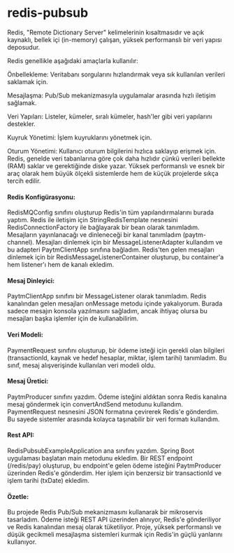 # redis-pubsub
Redis, "Remote Dictionary Server" kelimelerinin kısaltmasıdır ve açık kaynaklı, bellek içi (in-memory) çalışan, yüksek performanslı bir veri yapısı deposudur.

Redis genellikle aşağıdaki amaçlarla kullanılır:

Önbellekleme: Veritabanı sorgularını hızlandırmak veya sık kullanılan verileri saklamak için.

Mesajlaşma: Pub/Sub mekanizmasıyla uygulamalar arasında hızlı iletişim sağlamak.

Veri Yapıları: Listeler, kümeler, sıralı kümeler, hash'ler gibi veri yapılarını destekler.

Kuyruk Yönetimi: İşlem kuyruklarını yönetmek için.

Oturum Yönetimi: Kullanıcı oturum bilgilerini hızlıca saklayıp erişmek için.
Redis, genelde veri tabanlarına göre çok daha hızlıdır çünkü verileri bellekte (RAM) saklar ve gerektiğinde diske yazar. Yüksek performanslı ve esnek bir araç olarak hem büyük ölçekli sistemlerde hem de küçük projelerde sıkça tercih edilir.

#### Redis Konfigürasyonu:
RedisMQConfig sınıfını oluşturup Redis'in tüm yapılandırmalarını burada yaptım.
Redis ile iletişim için StringRedisTemplate nesnesini RedisConnectionFactory ile bağlayarak bir bean olarak tanımladım.
Mesajların yayınlanacağı ve dinleneceği bir kanal tanımladım (paytm-channel).
Mesajları dinlemek için bir MessageListenerAdapter kullandım ve bu adapteri PaytmClientApp sınıfına bağladım.
Redis'ten gelen mesajları dinlemek için bir RedisMessageListenerContainer oluşturup, bu container'a hem listener'ı hem de kanalı ekledim.

#### Mesaj Dinleyici:
PaytmClientApp sınıfını bir MessageListener olarak tanımladım.
Redis kanalından gelen mesajları onMessage metodu içinde yakalıyorum. Burada sadece mesajın konsola yazılmasını sağladım, ancak ihtiyaç olursa bu mesajları başka işlemler için de kullanabilirim.

#### Veri Modeli:
PaymentRequest sınıfını oluşturup, bir ödeme isteği için gerekli olan bilgileri (transactionId, kaynak ve hedef hesaplar, miktar, işlem tarihi) tanımladım. Bu sınıf, mesaj alışverişinde kullanılan veri modeli oldu.

#### Mesaj Üretici:
PaytmProducer sınıfını yazdım.
Ödeme isteğini aldıktan sonra Redis kanalına mesaj göndermek için convertAndSend metodunu kullandım.
PaymentRequest nesnesini JSON formatına çevirerek Redis'e gönderdim. Bu sayede sistemler arasında kolayca taşınabilir bir veri formatı kullandım.

#### Rest API:
RedisPubsubExampleApplication ana sınıfını yazdım.
Spring Boot uygulaması başlatan main metodunu ekledim.
Bir REST endpoint (/redis/pay) oluşturup, bu endpoint'e gelen ödeme isteğini PaytmProducer üzerinden Redis'e gönderdim.
Her işlem için benzersiz bir transactionId ve işlem tarihi (txDate) ekledim.

#### Özetle:
Bu projede Redis Pub/Sub mekanizmasını kullanarak bir mikroservis tasarladım. Ödeme isteği REST API üzerinden alınıyor, Redis'e gönderiliyor ve Redis kanalından mesaj olarak tüketiliyor. Proje, yüksek performanslı ve düşük gecikmeli mesajlaşma sistemleri kurmak için Redis'in güçlü yanlarını kullanıyor.